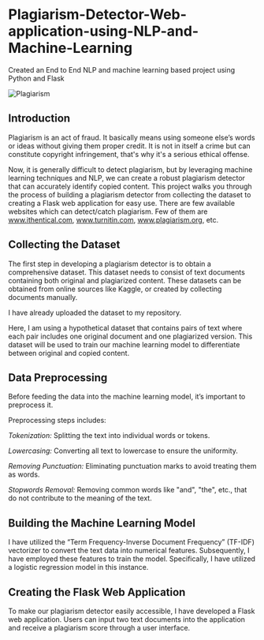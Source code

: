 # Plagiarism-Detector-Web-application-using-NLP-and-Machine-Learning
Created an End to End NLP and machine learning based project using Python and Flask


![Plagiarism](https://github.com/user-attachments/assets/0d6261ed-0268-4a71-9674-df528b349945)


## Introduction
Plagiarism is an act of fraud. It basically means using someone else’s words or ideas without giving them proper credit. It is not in itself a crime but can constitute copyright infringement, that's why it's a serious ethical offense. 

                    
Now, it is generally difficult to detect plagiarism, but by leveraging machine learning techniques and NLP, we can create a robust plagiarism detector that can accurately identify copied content. This project walks you through the process of building a plagiarism detector from collecting the dataset to creating a Flask web application for easy use.
There are few available websites which can detect/catch plagiarism. Few of them are www.ithentical.com, www.turnitin.com, www.plagiarism.org, etc.

## Collecting the Dataset
The first step in developing a plagiarism detector is to obtain a comprehensive dataset. This dataset needs to consist of text documents containing both original and plagiarized content. These datasets can be obtained from online sources like Kaggle, or created by collecting documents manually.

I have already uploaded the dataset to my repository.

Here, I am using a hypothetical dataset that contains pairs of text where each pair includes one original document and one plagiarized version. This dataset will be used to train our machine learning model to differentiate between original and copied content.

## Data Preprocessing
Before feeding the data into the machine learning model, it’s important to preprocess it. 

Preprocessing steps includes:

*Tokenization:* Splitting the text into individual words or tokens.

*Lowercasing:* Converting all text to lowercase to ensure the uniformity.

*Removing Punctuation:* Eliminating punctuation marks to avoid treating them as words.

*Stopwords Removal:* Removing common words like "and", "the", etc., that do not contribute to the meaning of the text.


## Building the Machine Learning Model
I have utilized the “Term Frequency-Inverse Document Frequency” (TF-IDF) vectorizer to convert the text data into numerical features. Subsequently, I have employed these features to train the model. Specifically, I have utilized a logistic regression model in this instance.

## Creating the Flask Web Application
To make our plagiarism detector easily accessible, I have developed a Flask web application. Users can input two text documents into the application and receive a plagiarism score through a user interface.



